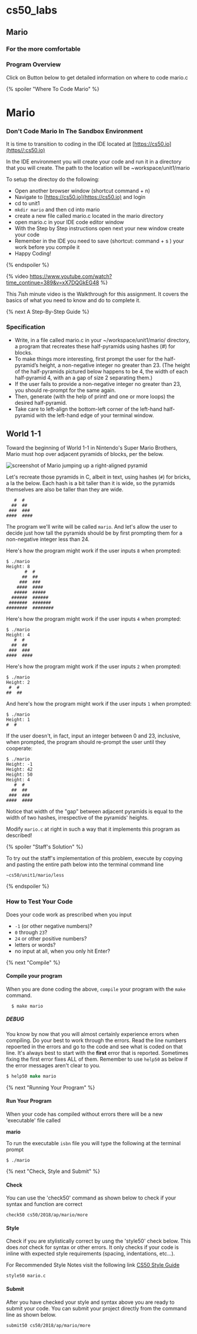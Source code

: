 # cs50_labs
## Mario
### For the more comfortable 

### Program Overview

Click on Button below to get detailed information on where to code mario.c

{% spoiler "Where To Code Mario" %}

# Mario 

### Don't Code Mario In The Sandbox Environment

It is time to transition to coding in the IDE located at [https://cs50.io](https//:cs50.io)

In the IDE environment you will create your code and run it in a directory that you will create.
The path to the location will be ~workspace/unit1/mario

To setup the directoy do the following:

  * Open another browser window (shortcut command + n)
  * Navigate to [https://cs50.io](https://cs50.io) and login
  * cd to unit1 
  * `mkdir mario` and then cd into mario
  * create a new file called mario.c located in the mario directory
  * open mario.c in your IDE code editor window
  * With the Step by Step instructions open next your new window create your code
  * Remember in the IDE you need to save (shortcut: command + s ) your work before you compile it
  * Happy Coding!

{% endspoiler %}

{% video https://www.youtube.com/watch?time_continue=389&v=xX7DQGkEG48 %}

This 7ish minute video is the Walkthrough for this assignment. 
It covers the basics of what you need to know and do to complete it. 

{% next A Step-By-Step Guide %}

### Specification

* Write, in a file called mario.c in your ~/workspace/unit1/mario/ directory, a program that recreates these half-pyramids using hashes (#) for blocks.
* To make things more interesting, first prompt the user for the half-pyramid’s height, a non-negative integer no greater than 23. (The height of the half-pyramids pictured below happens to be 4, the width of each half-pyramid 4, with an a gap of size 2 separating them.)
* If the user fails to provide a non-negative integer no greater than 23, you should re-prompt for the same again.
* Then, generate (with the help of printf and one or more loops) the desired half-pyramid.
* Take care to left-align the bottom-left corner of the left-hand half-pyramid with the left-hand edge of your terminal window.

## World 1-1

Toward the beginning of World 1-1 in Nintendo's Super Mario Brothers, Mario must hop over adjacent pyramids of blocks, per the below.

![screenshot of Mario jumping up a right-aligned pyramid](pyramids.png)

Let's recreate those pyramids in C, albeit in text, using hashes (`#`) for bricks, a la the below. Each hash is a bit taller than it is wide, so the pyramids themselves are also be taller than they are wide.

```
   #  #
  ##  ##
 ###  ###
####  ####
```

The program we'll write will be called `mario`. And let's allow the user to decide just how tall the pyramids should be by first prompting them for a non-negative integer less than 24. 

Here's how the program might work if the user inputs `8` when prompted:

```
$ ./mario
Height: 8
       #  #
      ##  ##
     ###  ###
    ####  ####
   #####  #####
  ######  ######
 #######  #######
########  ########

```

Here's how the program might work if the user inputs `4` when prompted:

```
$ ./mario
Height: 4
   #  #
  ##  ##
 ###  ###
####  ####
```

Here's how the program might work if the user inputs `2` when prompted:

```
$ ./mario
Height: 2
 #  #
##  ##
```

And here's how the program might work if the user inputs `1` when prompted:

```
$ ./mario
Height: 1
#  #
```

If the user doesn't, in fact, input an integer between 0 and 23, inclusive, when prompted, the program should re-prompt the user until they cooperate:

```
$ ./mario
Height: -1
Height: 42
Height: 50
Height: 4
   #  #
  ##  ##
 ###  ###
####  ####
```
Notice that width of the "gap" between adjacent pyramids is equal to the width of two hashes, irrespective of the pyramids' heights.

Modify `mario.c` at right in such a way that it implements this program as described!

{% spoiler "Staff's Solution" %}

To try out the staff's implementation of this problem, execute by copying and pasting the entire path below into the terminal command line

```
~cs50/unit1/mario/less
```

{% endspoiler %}

### How to Test Your Code

Does your code work as prescribed when you input

* `-1` (or other negative numbers)?
* `0` through `23`?
* `24` or other positive numbers?
* letters or words?
* no input at all, when you only hit Enter?

{% next "Compile" %}

#### Compile your program
When you are done coding the above,  `compile` your program with the `make` command.

```
  $ make mario
```

##### DEBUG

You know by now that you will almost certainly experience errors when compiling. 
Do your best to work through the errors. Read the line numbers repoerted in the errors and go to the code and see what is coded on that line. It's always best to start with the **first** error that is reported. Sometimes fixing the first error fixes ALL of them. 
Remember to use `help50` as below if the error messages aren't clear to you. 

```csh
$ help50 make mario
```

{% next "Running Your Program" %}

#### Run Your Program
When your code has compiled without errors there will be a new 'executable' file called

**mario**

To run the executable `isbn` file you will type the following at the terminal prompt
````
$ ./mario
````

{% next "Check, Style and Submit" %}

#### Check
You can use the 'check50' command as shown below to check if your syntax and function are correct

```
check50 cs50/2018/ap/mario/more
```

#### Style

Check if you are stylistically correct by usng the 'style50' check below. This does *not* check for
syntax or other errors. It only checks if your code is inline with expected style requirements (spacing, indentations, etc...).

For Recommended Style Notes visit the following link [CS50 Style Guide](https://cs50.readthedocs.io/style/c/)

```
style50 mario.c
```

#### Submit

After you have checked your style and syntax above you are ready to submit your code.
You can submit your project directly from the command line as shown below.

```
submit50 cs50/2018/ap/mario/more
```

